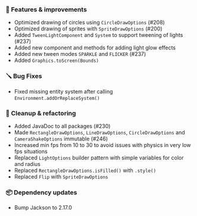 ### 🚀 Features & improvements

- Optimized drawing of circles using `CircleDrawOptions` (#208)
- Optimized drawing of sprites with `SpriteDrawOptions` (#200)
- Added `TweenLightComponent` and `System` to support tweening of lights (#237)
- Added new component and methods for adding light glow effects
- Added new tween modes `SPARKLE` and `FLICKER` (#237)
- Added `Graphics.toScreen(Bounds)`

### 🪛 Bug Fixes

- Fixed missing entity system after calling `Environment.addOrReplaceSystem()`

### 🧽 Cleanup & refactoring

- Added JavaDoc to all packages (#230)
- Made `RectangleDrawOptions`, `LineDrawOptions`, `CircleDrawOptions` and `CameraShakeOptions` immutable (#246)
- Increased min fps from 10 to 30 to avoid issues with physics in very low fps situations
- Replaced `LightOptions` builder pattern with simple variables for color and radius
- Replaced `RectangleDrawOptions.isFilled()` with `.style()`
- Replaced `Flip` with `SpriteDrawOptions`

### 📦 Dependency updates

- Bump Jackson to 2.17.0